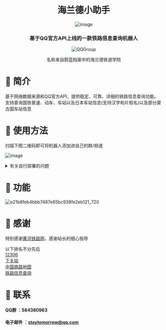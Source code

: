 <div align="center">

# 海兰德小助手
![image](https://pic.imgdb.cn/item/6573e1bfc458853aef43b934.jpg)


### 基于QQ官方API上线的一款铁路信息查询机器人
<img src="https://img.shields.io/badge/QQGroup-584380963-blue" alt="QQGroup">



 

名称来自蔚蓝档案中的海兰德铁道学院
</div>

# 🎉 简介
基于网络数据来源和QQ官方API，提供稳定、可靠、详细的铁路信息查询功能。支持查询国铁普速、动车、车站以及日本车站信息(支持汉字和片假名)以及部分蒙古国车站信息


# 📩 使用方法
扫描下图二维码即可将机器人添加进自己的群/频道 </br>

![image](https://github.com/staytomorrow/Train_QQbot/blob/main/pic/QQ%E6%88%AA%E5%9B%BE20231209115318.png?raw=true)
<details >
<summary>有关自行部署的问题</summary>
  仓库中源码为很久以前的旧版源码，新版源码请等待作者忙完再说（。本地部署同理，可在群内联系作者询问。
</details>

# 🔋 功能
![e21b8feb4bbb7487e65bc938fe2eb121_720](https://raw.githubusercontent.com/staytomorrow/Train_QQbot/main/pic/E21B8FEB4BBB7487E65BC938FE2EB121.jpg)

# 🏅 感谢
特别感谢[黄河铁路网](https://jprailfan.com/)，感谢站长的细心指导 </br>

以下排名不分先后</br>
[12306](https://www.12306.cn/index/)</br>
[下关站](http://www.xiaguanzhan.com/)</br>
[中国铁路地图](http://cnrail.geogv.org/)</br>
[铁路信息查询](https://rail.re/)</br>
# 📨 联系
#### QQ群 ：584380963 
#### 电子邮件 ：staytomorrow@qq.com

